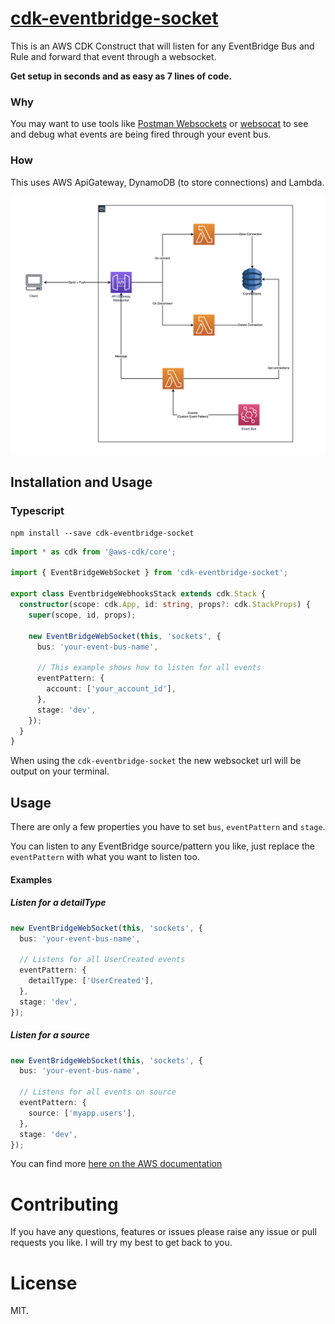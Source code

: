 # [cdk-eventbridge-socket](https://boyney123.github.io/cdk-eventbridge-socket/)

This is an AWS CDK Construct that will listen for any EventBridge Bus and Rule and forward that event through a websocket.

**Get setup in seconds and as easy as 7 lines of code.**

### Why

You may want to use tools like [Postman Websockets](https://blog.postman.com/postman-supports-websocket-apis/) or [websocat](https://github.com/vi/websocat) to see and debug what events are being fired through your event bus.

### How

This uses AWS ApiGateway, DynamoDB (to store connections) and Lambda.

![Architecture](./architecture.png)

## Installation and Usage

### Typescript

```console
npm install --save cdk-eventbridge-socket
```

```typescript
import * as cdk from '@aws-cdk/core';

import { EventBridgeWebSocket } from 'cdk-eventbridge-socket';

export class EventbridgeWebhooksStack extends cdk.Stack {
  constructor(scope: cdk.App, id: string, props?: cdk.StackProps) {
    super(scope, id, props);

    new EventBridgeWebSocket(this, 'sockets', {
      bus: 'your-event-bus-name',

      // This example shows how to listen for all events
      eventPattern: {
        account: ['your_account_id'],
      },
      stage: 'dev',
    });
  }
}
```

When using the `cdk-eventbridge-socket` the new websocket url will be output on your terminal.

## Usage

There are only a few properties you have to set `bus`, `eventPattern` and `stage`.

You can listen to any EventBridge source/pattern you like, just replace the `eventPattern` with what you want to listen too.

#### Examples

##### Listen for a detailType

```typescript
new EventBridgeWebSocket(this, 'sockets', {
  bus: 'your-event-bus-name',

  // Listens for all UserCreated events
  eventPattern: {
    detailType: ['UserCreated'],
  },
  stage: 'dev',
});
```

##### Listen for a source

```typescript
new EventBridgeWebSocket(this, 'sockets', {
  bus: 'your-event-bus-name',

  // Listens for all events on source
  eventPattern: {
    source: ['myapp.users'],
  },
  stage: 'dev',
});
```

You can find more [here on the AWS documentation](https://docs.aws.amazon.com/cdk/api/latest/docs/@aws-cdk_aws-events.EventPattern.html)

# Contributing

If you have any questions, features or issues please raise any issue or pull requests you like. I will try my best to get back to you.

# License

MIT.
